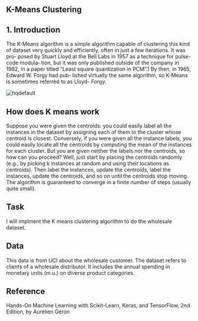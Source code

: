 ## K-Means Clustering ##

## 1. Introduction ##
The K-Means algorithm is a simple algorithm capable of clustering this kind of dataset very quickly and efficiently, often in just a few iterations. It was pro‐ posed by Stuart Lloyd at the Bell Labs in 1957 as a technique for pulse-code modula‐ tion, but it was only published outside of the company in 1982, in a paper titled “Least square quantization in PCM”.1 By then, in 1965, Edward W. Forgy had pub‐ lished virtually the same algorithm, so K-Means is sometimes referred to as Lloyd- Forgy.




![hqdefault](https://user-images.githubusercontent.com/98185045/167270575-cf34683d-3abf-4958-a792-bb8759222a1e.jpg)

## How does K means work ##


Suppose you were given the centroids: you could easily label all the instances in the dataset by assigning each of them to the cluster whose centroid is closest. Conversely, if you were given all the instance labels, you could easily locate all the centroids by computing the mean of the instances for each cluster. But you are given neither the labels nor the centroids, so how can you proceed? Well, just start by placing the centroids randomly (e.g., by picking k instances at random and using their locations as centroids). Then label the instances, update the centroids, label the instances, update the centroids, and so on until the centroids stop moving. The algorithm is guaranteed to converge in a finite number of steps (usually quite small).


## Task ##

I will implment the K means clustering algorithm to do the wholesale dataset.

## Data ##
This data is from UCI about the wholesale customer. The dataset refers to clients of a wholesale distributor. It includes the annual spending in monetary units (m.u.) on diverse product categories.

## Reference ##

 Hands-On Machine Learning with Scikit-Learn, Keras, and TensorFlow, 2nd Edition, by Aurélien Géron
